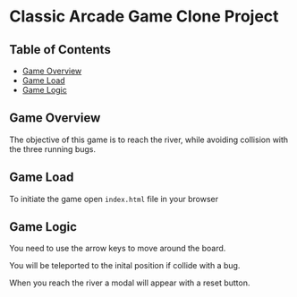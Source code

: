 # Classic Arcade Game Clone Project

## Table of Contents

- [Game Overview](#game%20overview)
- [Game Load](#game%20load)
- [Game Logic](#game%20logic)

## Game Overview

The objective of this game is to reach the river, while avoiding collision with the three running bugs.

## Game Load

To initiate the game open <code>index.html</code> file in your browser

## Game Logic

You need to use the arrow keys to move around the board.

You will be teleported to the inital position if collide with a bug.

When you reach the river a modal will appear with a reset button.
